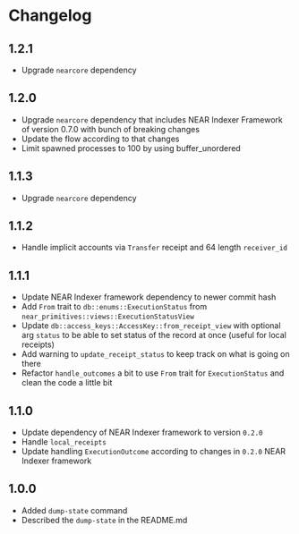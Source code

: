 # Changelog

## 1.2.1

* Upgrade `nearcore` dependency

## 1.2.0

* Upgrade `nearcore` dependency that includes NEAR Indexer Framework of version 0.7.0 
with bunch of breaking changes 
* Update the flow according to that changes
* Limit spawned processes to 100 by using buffer_unordered

## 1.1.3

* Upgrade `nearcore` dependency

## 1.1.2

* Handle implicit accounts via `Transfer` receipt and 64 length `receiver_id`

## 1.1.1

* Update NEAR Indexer framework dependency to newer commit hash
* Add `From` trait to `db::enums::ExecutionStatus` from `near_primitives::views::ExecutionStatusView`
* Update `db::access_keys::AccessKey::from_receipt_view` with optional arg `status` to be able to set status of the record at once (useful for local receipts)
* Add warning to `update_receipt_status` to keep track on what is going on there
* Refactor `handle_outcomes` a bit to use `From` trait for `ExecutionStatus` and clean the code a little bit

## 1.1.0

* Update dependency of NEAR Indexer framework to version `0.2.0` 
* Handle `local_receipts`
* Update handling `ExecutionOutcome` according to changes in `0.2.0` NEAR Indexer framework 

## 1.0.0

* Added `dump-state` command
* Described the `dump-state` in the README.md
